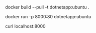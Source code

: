 docker build --pull -t dotnetapp:ubuntu .

docker run -p 8000:80 dotnetapp:ubuntu

curl localhost:8000 
